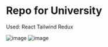 # Repo for University
Used:
React Tailwind Redux

![image](https://github.com/KwiecienKamil/Algorithms/assets/125808627/9ed21f0e-6ade-4dec-b192-274c087693d9)
![image](https://github.com/KwiecienKamil/Algorithms/assets/125808627/ddd04af1-e901-4d2e-bf8a-3f3e50f8468a)
